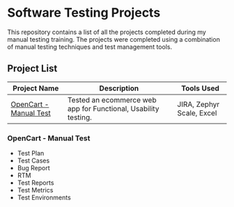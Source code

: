 # Software Testing Projects
This repository contains a list of all the projects completed during my manual testing training. The projects were completed using a combination of manual testing techniques and test management tools.

## Project List

| Project Name | Description | Tools Used |
|--------------|-------------|------------|
| [OpenCart - Manual Test](/OpenCart%20-%20Manual%20Test) | Tested an ecommerce web app for Functional, Usability testing. | JIRA, Zephyr Scale, Excel |

### OpenCart - Manual Test
- Test Plan
- Test Cases
- Bug Report
- RTM
- Test Reports
- Test Metrics
- Test Environments


